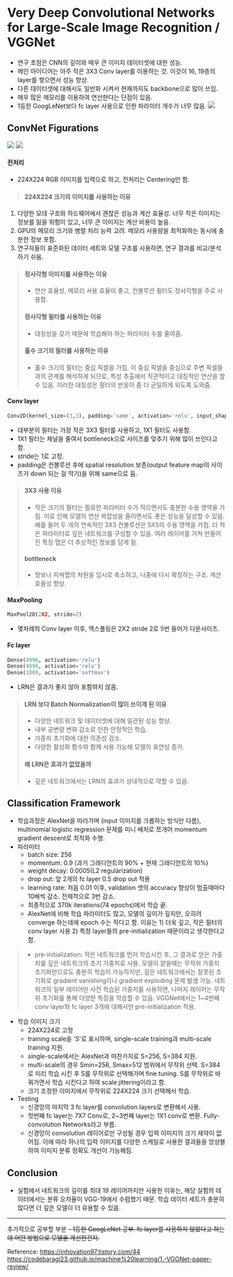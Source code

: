 # Very Deep Convolutional Networks for Large-Scale Image Recognition / VGGNet

- 연구 초점은 CNN의 깊이와 매우 큰 이미지 데이터셋에 대한 성능.
- 메인 아이디어는 아주 작은 3X3 Conv layer를 이용하는 것. 이것이 16, 19층의 layer를 쌓으면서 성능 향상.
- 다른 데이터셋에 대해서도 일반화 시켜서 현재까지도 backbone으로 많이 쓰임.
- 매우 많은 메모리를 이용하여 연산한다는 단점이 있음.
- 1등한 GoogLeNet보다 fc layer 사용으로 인한 파라미터 개수가 너무 많음.
![](https://velog.velcdn.com/images/heayounchoi/post/8aaa8984-4bef-41c2-9a6c-e6604ec1e2d0/image.png)

## ConvNet Figurations
![](https://velog.velcdn.com/images/heayounchoi/post/cb546eb3-1219-4539-86af-7cf99c8e4040/image.png)
![](https://velog.velcdn.com/images/heayounchoi/post/b872ca57-2dbe-40bc-96e9-ac0446cc8d84/image.png)

#### 전처리
- 224X224 RGB 이미지를 입력으로 하고, 전처리는 Centering만 함.
> #### 224X224 크기의 이미지를 사용하는 이유
1) 다양한 모데 구조와 하드웨어에서 괜찮은 성능과 계산 효율성. 너무 작은 이미지는 정보를 잃을 위험이 있고, 너무 큰 이미지는 계산 비용이 높음.
2) GPU의 메모리 크기와 병렬 처리 능력 고려. 메모리 사용량을 최적화하는 동시에 충분한 정보 포함.
3) 연구자들이 표준화된 데이터 세트와 모델 구조를 사용하면, 연구 결과를 비교/분석하기 쉬움.
> #### 정사각형 이미지를 사용하는 이유
> - 연산 효율성, 메모리 사용 효율이 좋고, 컨볼루션 필터도 정사각형을 주로 사용함.
> #### 정사각형 필터를 사용하는 이유
> - 대칭성을 갖기 때문에 학습해야 하는 파라미터 수를 줄여줌.
> #### 홀수 크기의 필터를 사용하는 이유
> - 홀수 크기의 필터는 중심 픽셀을 가짐. 이 중심 픽셀을 중심으로 주변 픽셀들과의 관계를 해석하게 되므로, 특성 추출에서 직관적이고 대칭적인 연산을 할 수 있음. 이러한 대칭성은 필터의 반응이 좀 더 균일하게 되도록 도와줌.

#### Conv layer
```python
Conv2D(kernel_size=(3,3), padding='same', activation='relu', input_shape=(224, 224, 3))
```
- 대부분의 필터는 가장 작은 3X3 필터를 사용하고, 1X1 필터도 사용함.
- 1X1 필터는 채널을 줄여서 bottleneck으로 사이즈를 맞추기 위해 많이 쓰인다고 함.
- stride는 1로 고정.
- padding은 컨볼루션 후에 spatial resolution 보존(output feature map의 사이즈가 down 되는 걸 막기)을 위해 same으로 둠.
> #### 3X3 사용 이유
> - 작은 크기의 필터는 필요한 파라미터 수가 적으면서도 충분한 수용 영역을 가짐. 이로 인해 모델의 연산 복잡성을 줄이면서도 좋은 성능을 달성할 수 있음. 예를 들어 두 개의 연속적인 3X3 컨볼루션은 5X5의 수용 영역을 가짐. 더 적은 파라미터로 깊은 네트워크를 구성할 수 있음. 여러 레이어를 거쳐 만들어진 특징 맵은 더 추상적인 정보를 담게 됨.
> #### bottleneck
> - 정보나 피쳐맵의 차원을 임시로 축소하고, 나중에 다시 확장하는 구조. 계산 효율성 향상.

#### MaxPooling
```python
MaxPool2D(2X2, stride=2)
```
- 몇차례의 Conv layer 이후, 맥스풀링은 2X2 stride 2로 5번 들어가 다운사이즈.

#### Fc layer
```python
Dense(4096, activation='relu')
Dense(4096, activation='relu')
Dense(1000, activation='softmax')
```
- LRN은 결과가 좋지 않아 포함하지 않음.
> #### LRN 보다 Batch Normalization이 많이 쓰이게 된 이유
> - 다양한 네트워크 및 데이터셋에 대해 일관된 성능 향상.
> - 내부 공변량 변화 감소로 인한 안정적인 학습.
> - 가중치 초기화에 대한 의존성 감소.
> - 다양한 활성화 함수와 함께 사용 가능해 모델의 유연성 증가.
> #### 왜 LRN은 효과가 없었을까
> - 깊은 네트워크에서는 LRN의 효과가 상대적으로 약할 수 있음.

## Classification Framework
- 학습과정은 AlexNet을 따라가며 (input 이미지를 크롭하는 방식만 다름), multinomial logistic regression 문제를 미니 배치로 쪼개어 momentum gradient descent로 최적화 수행.
- 파라미터
    - batch size: 256
    - momentum: 0.9 (과거 그래디언트의 90% + 현재 그래디언트의 10%)
    - weight decay: 0.0005(L2 regularization)
    - drop out: 앞 2개의 fc layer 0.5 drop out 적용
    - learning rate: 처음 0.01 이후, validation 셋의 accuracy 향상이 멈출때마다 10배씩 감소. 전체적으로 3번 감소.
    - 최종적으로 370k iterations(74 epochs)에서 학습 끝.
    - AlexNet에 비해 학습 파라미터도 많고, 모델의 깊이가 깊지만, 오히려 converge 하는데에 epoch 수는 적다고 함. 이유는 1) 더욱 깊고, 작은 필터의 conv layer 사용 2) 특정 layer들의 pre-initialization 때문이라고 생각한다고 함.
> - pre-initialization: 작은 네트워크를 먼저 학습시킨 후, 그 결과로 얻은 가중치를 깊은 네트워크의 초기 가중치로 사용. 모델이 얕을때는 무작위 가중치 초기화만으로도 충분히 학습이 가능하지만, 깊은 네트워크에서는 잘못된 초기화로 gradient vanishing이나 gradient exploding 문제 발생 가능. 네트워크의 일부 레이어만 사전 학습된 가중치를 사용하면, 나머지 레이어는 무작위 초기화를 통해 다양한 특징을 학습할 수 있음. VGGNet에서는 1~4번째 conv layer와 fc layer 3개에 대해서만 pre-initialization 적용.
- 학습 이미지 크기
    - 224X224로 고정
    - training scale을 'S'로 표시하며, single-scale training과 multi-scale training 지원.
    - single-scale에서는 AlexNet과 마찬가지로 S=256, S=384 지원.
    - multi-scale의 경우 Smin=256, Smax=512 범위에서 무작위 선택. S=384로 미리 학습 시킨 후 S를 무작위로 선택해가며 fine tuning. S를 무작위로 바꿔가면서 학습 시킨다고 하여 scale jittering이라고 함.
    - 크기 조정한 이미지에서 무작위로 224X224 크기 선택해서 학습.
- Testing
    - 신경망의 마지막 3 fc layer를 convolution layers로 변환해서 사용.
    - 첫번째 fc layer는 7X7 Conv로, 2~3번째 layer는 1X1 conv로 변환. Fully-convolution Networks라고 부름.
    - 신경망이 convolution 레이어로만 구성될 경우 입력 이미지의 크기 제약이 없어짐. 이에 따라 하나의 입력 이미지를 다양한 스케일로 사용한 결과들을 앙상블하여 이미지 분류 정확도 개선이 가능해짐.
    
## Conclusion
- 실험에서 네트워크의 깊이를 최대 19 레이어까지만 사용한 이유는, 해당 실험의 데이터에서는 분류 오차율이 VGG-19에서 수렴했기 때문. 학습 데이터 세트가 충분히 많다면 더 깊은 모델이 더 유용할 수 있음.
---
추가적으로 공부할 부분
~~- 1등한 GoogLeNet 공부. fc layer를 사용하지 않았다고 하는데 어떤 방법으로 모델을 개선한건지.~~


Reference:
https://inhovation97.tistory.com/44
https://codebaragi23.github.io/machine%20learning/1.-VGGNet-paper-review/
